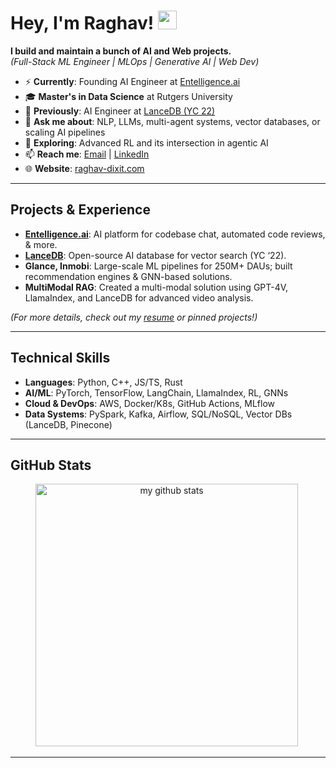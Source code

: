 <!-- Replace "raghavdixit99" everywhere with your actual username -->

# Hey, I'm Raghav! <img src="https://media.giphy.com/media/hvRJCLFzcasrR4ia7z/giphy.gif" width="30px">

**I build and maintain a bunch of AI and Web projects.**  
*(Full-Stack ML Engineer | MLOps | Generative AI | Web Dev)*

- ⚡ **Currently**: Founding AI Engineer at [Entelligence.ai](https://entelligence.ai)
- 🎓 **Master's in Data Science** at Rutgers University
- 🏫 **Previously**: AI Engineer at [LanceDB (YC 22)](https://github.com/lancedb)
- 💬 **Ask me about**: NLP, LLMs, multi-agent systems, vector databases, or scaling AI pipelines
- 🌱 **Exploring**: Advanced RL and its intersection in agentic AI
- 📫 **Reach me**: [Email](mailto:dixitraghav99@gmail.com) | [LinkedIn](https://linkedin.com/in/raghav-dixit)
- 🌐 **Website**: [raghav-dixit.com](https://raghav-dixit.com/)

---

## Projects & Experience

- **[Entelligence.ai](https://entelligence.ai)**: AI platform for codebase chat, automated code reviews, & more.
- **[LanceDB](https://github.com/lancedb)**: Open-source AI database for vector search (YC ‘22).
- **Glance, Inmobi**: Large-scale ML pipelines for 250M+ DAUs; built recommendation engines & GNN-based solutions.
- **MultiModal RAG**: Created a multi-modal solution using GPT-4V, LlamaIndex, and LanceDB for advanced video analysis.

*(For more details, check out my [resume](https://github.com/raghavdixit99/raghavdixit99/blob/main/Raghav_latest_resume_full.pdf) or pinned projects!)*

---

## Technical Skills

- **Languages**: Python, C++, JS/TS, Rust
- **AI/ML**: PyTorch, TensorFlow, LangChain, LlamaIndex, RL, GNNs
- **Cloud & DevOps**: AWS, Docker/K8s, GitHub Actions, MLflow
- **Data Systems**: PySpark, Kafka, Airflow, SQL/NoSQL, Vector DBs (LanceDB, Pinecone)

---

## GitHub Stats

<p align="center">
<img src="https://github-readme-stats.vercel.app/api?username=raghavdixit99&show_icons=true&theme=tokyonight" alt="my github stats" width="420"/>&nbsp;
</p>
</a>

---

